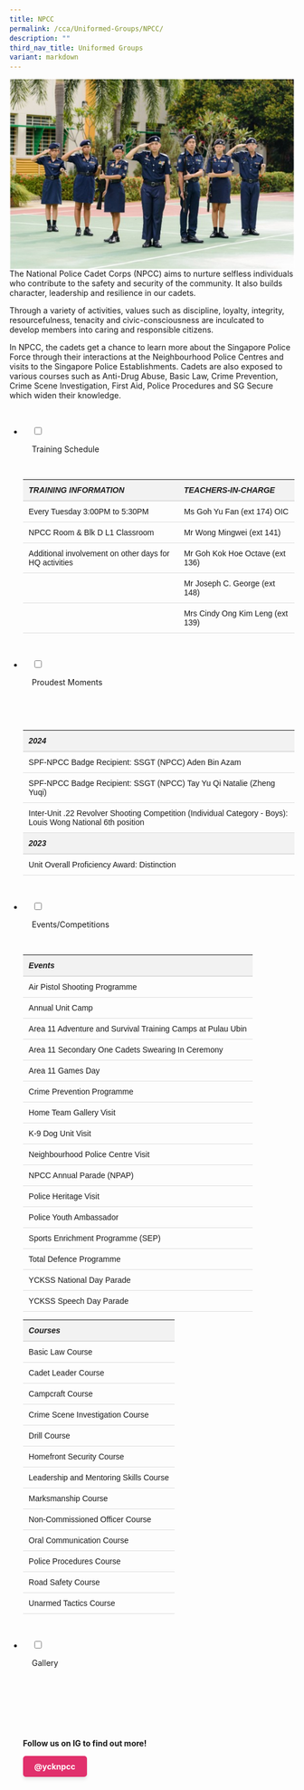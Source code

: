 ```yaml
---
title: NPCC
permalink: /cca/Uniformed-Groups/NPCC/
description: ""
third_nav_title: Uniformed Groups
variant: markdown
---
```

![](/images/Our%20Curriculum/Non%20Academic%20Programmes/CoCurricular%20Activities/Uniformed%20Groups/NPCC/N1.jpg)
The National Police Cadet Corps (NPCC) aims to nurture selfless individuals who contribute to the safety and security of the community. It also builds character, leadership and resilience in our cadets.

Through a variety of activities, values such as discipline, loyalty, integrity, resourcefulness, tenacity and civic-consciousness are inculcated to develop members into caring and responsible citizens.

In NPCC, the cadets get a chance to learn more about the Singapore Police Force through their interactions at the Neighbourhood Police Centres and visits to the Singapore Police Establishments. Cadets are also exposed to various courses such as Anti-Drug Abuse, Basic Law, Crime Prevention, Crime Scene Investigation, First Aid, Police Procedures and SG Secure which widen their knowledge.


<ul class="jekyllcodex_accordion">

&nbsp;&nbsp;<li>

&nbsp;&nbsp;&nbsp;&nbsp;<input type="checkbox" id="accordion1">

&nbsp;&nbsp;&nbsp;&nbsp;<label for="accordion1">Training&nbsp;Schedule</label>

&nbsp;&nbsp;&nbsp;&nbsp;<div>

<table style="width: 100%; border-collapse: collapse; font-family: Arial, sans-serif;"> <thead> <tr> <th style="background-color: #f2f2f2; padding: 10px; text-align: left; border-bottom: 2px solid #ddd;"> <h5 style="margin: 0;">TRAINING INFORMATION</h5> </th> <th style="background-color: #f2f2f2; padding: 10px; text-align: left; border-bottom: 2px solid #ddd;"> <h5 style="margin: 0;">TEACHERS-IN-CHARGE</h5> </th> </tr> </thead> <tbody> <tr> <td style="padding: 10px; border-bottom: 1px solid #ddd; max-width: 300px; word-wrap: break-word;">Every Tuesday 3:00PM to 5:30PM</td> <td style="padding: 10px; border-bottom: 1px solid #ddd; max-width: 300px; word-wrap: break-word;">Ms Goh Yu Fan (ext 174) OIC</td> </tr> <tr> <td style="padding: 10px; border-bottom: 1px solid #ddd; max-width: 300px; word-wrap: break-word;">NPCC Room &amp; Blk D L1 Classroom</td> <td style="padding: 10px; border-bottom: 1px solid #ddd; max-width: 300px; word-wrap: break-word;">Mr Wong Mingwei (ext 141)</td> </tr> <tr> <td style="padding: 10px; border-bottom: 1px solid #ddd; max-width: 300px; word-wrap: break-word;">Additional involvement on other days for HQ activities</td> <td style="padding: 10px; border-bottom: 1px solid #ddd; max-width: 300px; word-wrap: break-word;">Mr Goh Kok Hoe Octave (ext 136)</td> </tr> <tr> <td style="padding: 10px; border-bottom: 1px solid #ddd; max-width: 300px; word-wrap: break-word;"></td> <td style="padding: 10px; border-bottom: 1px solid #ddd; max-width: 300px; word-wrap: break-word;">Mr Joseph C. George (ext 148)</td> </tr> <tr> <td style="padding: 10px; border-bottom: 1px solid #ddd; max-width: 300px; word-wrap: break-word;"></td> <td style="padding: 10px; border-bottom: 1px solid #ddd; max-width: 300px; word-wrap: break-word;">Mrs Cindy Ong Kim Leng (ext 139)</td> </tr> </tbody> </table>
&nbsp;&nbsp;&nbsp;&nbsp;</div>

</li>
	<li>

&nbsp;&nbsp;&nbsp;&nbsp;<input type="checkbox" id="accordion2">

&nbsp;&nbsp;&nbsp;&nbsp;<label for="accordion2">Proudest&nbsp;Moments</label>

&nbsp;&nbsp;&nbsp;&nbsp;<div>

&nbsp;&nbsp;&nbsp;&nbsp;&nbsp;&nbsp;    
<table style="width: 100%; border-collapse: collapse; font-family: Arial, sans-serif;"> <thead> <tr> <th style="background-color: #f2f2f2; padding: 10px; text-align: left; border-bottom: 2px solid #ddd;"> <h5 style="margin: 0;">2024</h5> </th> </tr> </thead> <tbody> <tr> <td style="padding: 10px; border-bottom: 1px solid #ddd; max-width: 600px; word-wrap: break-word;">SPF-NPCC Badge Recipient: SSGT (NPCC) Aden Bin Azam</td> </tr> <tr> <td style="padding: 10px; border-bottom: 1px solid #ddd; max-width: 600px; word-wrap: break-word;">SPF-NPCC Badge Recipient: SSGT (NPCC) Tay Yu Qi Natalie (Zheng Yuqi)</td> </tr> <tr> <td style="padding: 10px; border-bottom: 1px solid #ddd; max-width: 600px; word-wrap: break-word;">Inter-Unit .22 Revolver Shooting Competition (Individual Category - Boys): Louis Wong National 6th position</td> </tr> <tr> <th style="background-color: #f2f2f2; padding: 10px; text-align: left; border-bottom: 2px solid #ddd;"> <h5 style="margin: 0;">2023</h5> </th> </tr> <tr> <td style="padding: 10px; border-bottom: 1px solid #ddd; max-width: 600px; word-wrap: break-word;">Unit Overall Proficiency Award: Distinction</td> </tr> </tbody> </table>
		

&nbsp;&nbsp;&nbsp;&nbsp;</div>

</li>
	
<li>

&nbsp;&nbsp;&nbsp;&nbsp;<input type="checkbox" id="accordion3">

&nbsp;&nbsp;&nbsp;&nbsp;<label for="accordion3">Events/Competitions</label>

&nbsp;&nbsp;&nbsp;&nbsp;<div>

<table style="width: 100%; border-collapse: collapse; font-family: Arial, sans-serif;"> <thead> <tr> <th style="background-color: #f2f2f2; padding: 10px; text-align: left; border-bottom: 2px solid #ddd;"> <h5 style="margin: 0;">Events</h5> </th> </tr> </thead> <tbody> <tr><td style="padding: 10px; border-bottom: 1px solid #ddd; max-width: 600px; word-wrap: break-word;">Air Pistol Shooting Programme</td></tr> <tr><td style="padding: 10px; border-bottom: 1px solid #ddd; max-width: 600px; word-wrap: break-word;">Annual Unit Camp</td></tr> <tr><td style="padding: 10px; border-bottom: 1px solid #ddd; max-width: 600px; word-wrap: break-word;">Area 11 Adventure and Survival Training Camps at Pulau Ubin</td></tr> <tr><td style="padding: 10px; border-bottom: 1px solid #ddd; max-width: 600px; word-wrap: break-word;">Area 11 Secondary One Cadets Swearing In Ceremony</td></tr> <tr><td style="padding: 10px; border-bottom: 1px solid #ddd; max-width: 600px; word-wrap: break-word;">Area 11 Games Day</td></tr> <tr><td style="padding: 10px; border-bottom: 1px solid #ddd; max-width: 600px; word-wrap: break-word;">Crime Prevention Programme</td></tr> <tr><td style="padding: 10px; border-bottom: 1px solid #ddd; max-width: 600px; word-wrap: break-word;">Home Team Gallery Visit</td></tr> <tr><td style="padding: 10px; border-bottom: 1px solid #ddd; max-width: 600px; word-wrap: break-word;">K-9 Dog Unit Visit</td></tr> <tr><td style="padding: 10px; border-bottom: 1px solid #ddd; max-width: 600px; word-wrap: break-word;">Neighbourhood Police Centre Visit</td></tr> <tr><td style="padding: 10px; border-bottom: 1px solid #ddd; max-width: 600px; word-wrap: break-word;">NPCC Annual Parade (NPAP)</td></tr> <tr><td style="padding: 10px; border-bottom: 1px solid #ddd; max-width: 600px; word-wrap: break-word;">Police Heritage Visit</td></tr> <tr><td style="padding: 10px; border-bottom: 1px solid #ddd; max-width: 600px; word-wrap: break-word;">Police Youth Ambassador</td></tr> <tr><td style="padding: 10px; border-bottom: 1px solid #ddd; max-width: 600px; word-wrap: break-word;">Sports Enrichment Programme (SEP)</td></tr> <tr><td style="padding: 10px; border-bottom: 1px solid #ddd; max-width: 600px; word-wrap: break-word;">Total Defence Programme</td></tr> <tr><td style="padding: 10px; border-bottom: 1px solid #ddd; max-width: 600px; word-wrap: break-word;">YCKSS National Day Parade</td></tr> <tr><td style="padding: 10px; border-bottom: 1px solid #ddd; max-width: 600px; word-wrap: break-word;">YCKSS Speech Day Parade</td></tr> </tbody> </table>
	

<table style="width: 100%; border-collapse: collapse; font-family: Arial, sans-serif;"> <thead> <tr> <th style="background-color: #f2f2f2; padding: 10px; text-align: left; border-bottom: 2px solid #ddd;"> <h5 style="margin: 0;">Courses</h5> </th> </tr> </thead> <tbody> <tr><td style="padding: 10px; border-bottom: 1px solid #ddd; max-width: 600px; word-wrap: break-word;">Basic Law Course</td></tr> <tr><td style="padding: 10px; border-bottom: 1px solid #ddd; max-width: 600px; word-wrap: break-word;">Cadet Leader Course</td></tr> <tr><td style="padding: 10px; border-bottom: 1px solid #ddd; max-width: 600px; word-wrap: break-word;">Campcraft Course</td></tr> <tr><td style="padding: 10px; border-bottom: 1px solid #ddd; max-width: 600px; word-wrap: break-word;">Crime Scene Investigation Course</td></tr> <tr><td style="padding: 10px; border-bottom: 1px solid #ddd; max-width: 600px; word-wrap: break-word;">Drill Course</td></tr> <tr><td style="padding: 10px; border-bottom: 1px solid #ddd; max-width: 600px; word-wrap: break-word;">Homefront Security Course</td></tr> <tr><td style="padding: 10px; border-bottom: 1px solid #ddd; max-width: 600px; word-wrap: break-word;">Leadership and Mentoring Skills Course</td></tr> <tr><td style="padding: 10px; border-bottom: 1px solid #ddd; max-width: 600px; word-wrap: break-word;">Marksmanship Course</td></tr> <tr><td style="padding: 10px; border-bottom: 1px solid #ddd; max-width: 600px; word-wrap: break-word;">Non-Commissioned Officer Course</td></tr> <tr><td style="padding: 10px; border-bottom: 1px solid #ddd; max-width: 600px; word-wrap: break-word;">Oral Communication Course</td></tr> <tr><td style="padding: 10px; border-bottom: 1px solid #ddd; max-width: 600px; word-wrap: break-word;">Police Procedures Course</td></tr> <tr><td style="padding: 10px; border-bottom: 1px solid #ddd; max-width: 600px; word-wrap: break-word;">Road Safety Course</td></tr> <tr><td style="padding: 10px; border-bottom: 1px solid #ddd; max-width: 600px; word-wrap: break-word;">Unarmed Tactics Course</td></tr> </tbody> </table>
			<p></p>

&nbsp;&nbsp;&nbsp;&nbsp;</div>

</li>
	
<li>

&nbsp;&nbsp;&nbsp;&nbsp;<input type="checkbox" id="accordion4">

&nbsp;&nbsp;&nbsp;&nbsp;<label for="accordion4">Gallery</label>

&nbsp;&nbsp;&nbsp;&nbsp;<div>

<div class="wrapper">
<div class="item item1">
  <img style="border-radius: 10px; border: 10px solid white; box-shadow: -5px -5px 10px rgba(0,0,0,0.1);" alt="NPCC2025" src="https://staging-lite.d3o5f2eggdqz6.amplifyapp.com/images/Our%20Curriculum/Non%20Academic%20Programmes/CoCurricular%20Activities/Uniformed%20Groups/NPCC/NPCC2025Slide1.png">
</div>
<div class="item item2">
  <img style="border-radius: 10px; border: 10px solid white; box-shadow: -5px -5px 10px rgba(0,0,0,0.1);" alt="NPCC2025" src="https://staging-lite.d3o5f2eggdqz6.amplifyapp.com/images/Our%20Curriculum/Non%20Academic%20Programmes/CoCurricular%20Activities/Uniformed%20Groups/NPCC/NPCC2025Slide2.png">
</div>
<div class="item item3">
  <img style="border-radius: 10px; border: 10px solid white; box-shadow: -5px -5px 10px rgba(0,0,0,0.1);" alt="NPCC2025" src="https://staging-lite.d3o5f2eggdqz6.amplifyapp.com/images/Our%20Curriculum/Non%20Academic%20Programmes/CoCurricular%20Activities/Uniformed%20Groups/NPCC/NPCC2025Slide3.png">
</div>
<div class="item item4">
  <img style="border-radius: 10px; border: 10px solid white; box-shadow: -5px -5px 10px rgba(0,0,0,0.1);" alt="NPCC2025" src="https://staging-lite.d3o5f2eggdqz6.amplifyapp.com/images/Our%20Curriculum/Non%20Academic%20Programmes/CoCurricular%20Activities/Uniformed%20Groups/NPCC/NPCC2025Slide4.png">
</div>
<div class="item item5">
  <img style="border-radius: 10px; border: 10px solid white; box-shadow: -5px -5px 10px rgba(0,0,0,0.1);" alt="NPCC2025" src="https://staging-lite.d3o5f2eggdqz6.amplifyapp.com/images/Our%20Curriculum/Non%20Academic%20Programmes/CoCurricular%20Activities/Uniformed%20Groups/NPCC/NPCC2025Slide1.png">
</div>
<div class="item item6">
  <img style="border-radius: 10px; border: 10px solid white; box-shadow: -5px -5px 10px rgba(0,0,0,0.1);" alt="NPCC2025" src="https://staging-lite.d3o5f2eggdqz6.amplifyapp.com/images/Our%20Curriculum/Non%20Academic%20Programmes/CoCurricular%20Activities/Uniformed%20Groups/NPCC/NPCC2025Slide2.png">
</div>
<div class="item item7">
  <img style="border-radius: 10px; border: 10px solid white; box-shadow: -5px -5px 10px rgba(0,0,0,0.1);" alt="NPCC2025" src="https://staging-lite.d3o5f2eggdqz6.amplifyapp.com/images/Our%20Curriculum/Non%20Academic%20Programmes/CoCurricular%20Activities/Uniformed%20Groups/NPCC/NPCC2025Slide3.png">
</div>
<div class="item item8">
  <img style="border-radius: 10px; border: 10px solid white; box-shadow: -5px -5px 10px rgba(0,0,0,0.1);" alt="NPCC2025" src="https://staging-lite.d3o5f2eggdqz6.amplifyapp.com/images/Our%20Curriculum/Non%20Academic%20Programmes/CoCurricular%20Activities/Uniformed%20Groups/NPCC/NPCC2025Slide4.png">
</div>
</div>
	
<span>**Follow us on IG to find out more!**</span>
<div class="instagram_button">
<a style="display: inline-block; padding: 10px 20px; background-color: #E1306C; color: white; text-decoration: none; font-weight: bold; border-radius: 5px; box-shadow: 0 4px 6px rgba(0, 0, 0, 0.1); transition: all 0.3s ease;" rel="noopener noreferrer" target="\_blank" href="https://www.instagram.com/ycknpcc"> @ycknpcc </a>
</div>

<div class="slideshow">

<div style="background-image: url('https://staging-lite.d3o5f2eggdqz6.amplifyapp.com/images/Our%20Curriculum/Non%20Academic%20Programmes/CoCurricular%20Activities/Uniformed%20Groups/NPCC/NPCC2025Slide1.png')" class="slideshow-image"></div>

<div style="background-image: url('https://staging-lite.d3o5f2eggdqz6.amplifyapp.com/images/Our%20Curriculum/Non%20Academic%20Programmes/CoCurricular%20Activities/Uniformed%20Groups/NPCC/NPCC2025Slide2.png')" class="slideshow-image"></div>

<div style="background-image: url('https://staging-lite.d3o5f2eggdqz6.amplifyapp.com/images/Our%20Curriculum/Non%20Academic%20Programmes/CoCurricular%20Activities/Uniformed%20Groups/NPCC/NPCC2025Slide3.png')" class="slideshow-image"></div>

<div style="background-image: url('https://staging-lite.d3o5f2eggdqz6.amplifyapp.com/images/Our%20Curriculum/Non%20Academic%20Programmes/CoCurricular%20Activities/Uniformed%20Groups/NPCC/NPCC2025Slide4.png')" class="slideshow-image"></div>

</div>

  

<style>

@charset "UTF-8";

canvas,
img,
picture,
svg,
video {
    display: block;
    max-width: 100%
}

button,
input,
select,
textarea {
    font: inherit
}

h1,
h2,
h3,
h4,
h5,
h6,
p {
    overflow-wrap: break-word
}

#__next,
#root {
    isolation: isolate
}

.wrapper {
  width: 90%;
  max-width: 1536px;
  margin-inline: auto;
  position: relative;
  margin-top: 5rem;
  overflow: hidden;
  mask-image: linear-gradient(
    to right,
    rgba(0, 0, 0, 0),
    rgba(0, 0, 0, 1) 20%,
    rgba(0, 0, 0, 1) 80%,
    rgba(0, 0, 0, 0)
  );
}

@keyframes scrollLeft {
  to {
    left: -200px;
  }
}

.item {
  width: 100%;
  height: auto;
  background-color: none;
  border-radius: 6px;
  position: absolute;
  left: max(calc(200px * 5), 100%);
  animation-name: scrollLeft;
  animation-duration: 30s;
  animation-timing-function: linear;
  animation-iteration-count: infinite;
}

.item1 {
  animation-delay: calc(30s / 8 * (8 - 1) * -1);
}

.item2 {
  animation-delay: calc(30s / 8 * (8 - 2) * -1);
}

.item3 {
  animation-delay: calc(30s / 8 * (8 - 3) * -1);
}

.item4 {
  animation-delay: calc(30s / 8 * (8 - 4) * -1);
}
</style></div>

</li>
	
	

	
</ul>